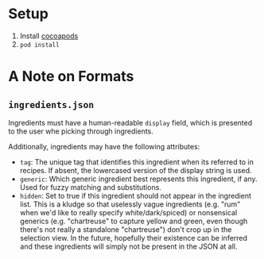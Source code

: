 # Setup

1. Install [cocoapods](http://cocoapods.org)
2. `pod install`

# A Note on Formats

## `ingredients.json`

Ingredients must have a human-readable `display` field, which is presented to the user whe picking through ingredients.

Additionally, ingredients may have the following attributes:

- `tag`: The unique tag that identifies this ingredient when its referred to in recipes. If absent, the lowercased version of the display string is used.
- `generic`: Which generic ingredient best represents this ingredient, if any. Used for fuzzy matching and substitutions.
- `hidden`: Set to true if this ingredient should not appear in the ingredient list. This is a kludge so that uselessly vague ingredients (e.g. "rum" when we'd like to really specify white/dark/spiced) or nonsensical generics (e.g. "chartreuse" to capture yellow and green, even though there's not really a standalone "chartreuse") don't crop up in the selection view. In the future, hopefully their existence can be inferred and these ingredients will simply not be present in the JSON at all.
